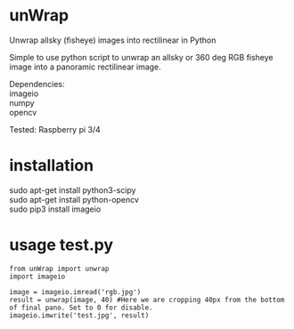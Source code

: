 # unWrap
Unwrap allsky (fisheye) images into rectilinear in Python

Simple to use python script to unwrap an allsky or 360 deg RGB fisheye image into a panoramic rectilinear image.

Dependencies:<br>
imageio<br>
numpy<br>
opencv<br>

Tested:
Raspberry pi 3/4

# installation
sudo apt-get install python3-scipy<br>
sudo apt-get install python-opencv<br>
sudo pip3 install imageio<br>

# usage test.py
	from unWrap import unwrap
 	import imageio

 	image = imageio.imread('rgb.jpg')
 	result = unwrap(image, 40) #Here we are cropping 40px from the bottom of final pano. Set to 0 for disable.
 	imageio.imwrite('test.jpg', result)

